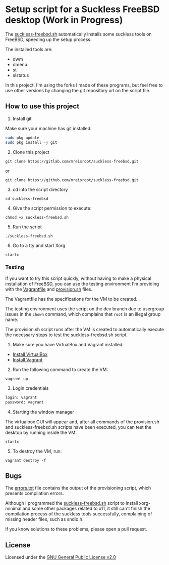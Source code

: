 # Setup script for a Suckless FreeBSD desktop (Work in Progress)

The [suckless-freebsd.sh](./suckless-freebsd.sh) automatically installs some suckless tools on FreeBSD, speeding up the setup process.

The installed tools are:

* dwm
* dmenu
* st
* slstatus

In this project, I'm using the forks I made of these programs, but feel free to use other versions by changing the git repository url on the script file.

## How to use this project

1. Install git

Make sure your machine has git installed:

```sh
sudo pkg update
sudo pkg install -y git
```

2. Clone this project

`git clone https://gitlab.com/mreisroot/suckless-freebsd.git`

or

`git clone https://github.com/mreisroot/suckless-freebsd.git`

3. cd into the script directory

`cd suckless-freebsd`

4. Give the script permission to execute:

`chmod +x suckless-freebsd.sh`

5. Run the script

`./suckless-freebsd.sh`

6. Go to a tty and start Xorg

`startx`

### Testing

If you want to try this script quickly, without having to make a physical installation of FreeBSD, you can use the testing environment I'm providing with the [Vagrantfile](./Vagrantfile) and [provision.sh](./provision.sh) files.

The Vagrantfile has the specifications for the VM to be created.

The testing environment uses the script on the dev branch due to usergroup issues in the `chown` command, which complains that `root` is an illegal group name.

The provision.sh script runs after the VM is created to automatically execute the necessary steps to test the suckless-freebsd.sh script.

1. Make sure you have VirtualBox and Vagrant installed:

* [Install VirtualBox](https://www.virtualbox.org/wiki/Downloads)
* [Install Vagrant](https://developer.hashicorp.com/vagrant/downloads)

2. Run the following command to create the VM:

`vagrant up`

3. Login credentials

```sh
login: vagrant
password: vagrant
```

4. Starting the window manager

The virtualbox GUI will appear and, after all commands of the provision.sh and suckless-freebsd.sh scripts have been executed, you can test the desktop by running inside the VM:

`startx`

5. To destroy the VM, run:

`vagrant destroy -f`

## Bugs

The [errors.txt](./errors.txt) file contains the output of the provisioning script, which presents compilation errors.

Although I programmed the [suckless-freebsd.sh](./suckless-freebsd.sh) script to install xorg-minimal and some other packages related to x11, it still can't finish the compilation process of the suckless tools successfully, complaining of missing header files, such as sndio.h.

If you know solutions to these problems, please open a pull request.

## License

Licensed under the [GNU General Public License v2.0](./LICENSE)

